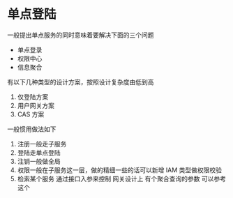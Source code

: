 # 单点登陆

一般提出单点服务的同时意味着要解决下面的三个问题

- 单点登录
- 权限中心
- 信息聚合

有以下几种类型的设计方案，按照设计复杂度由低到高

1. 仅登陆方案
2. 用户网关方案
3. CAS 方案

一般惯用做法如下

1. 注册一般走子服务
3. 登陆走单点登陆
2. 注销一般做全局
4. 权限一般在子服务这一层，做的精细一些的话可以新增 IAM 类型做权限校验
5. 检索某个服务 通过接口入参来控制 网关设计上 有个聚合查询的参数 可以参考这个


